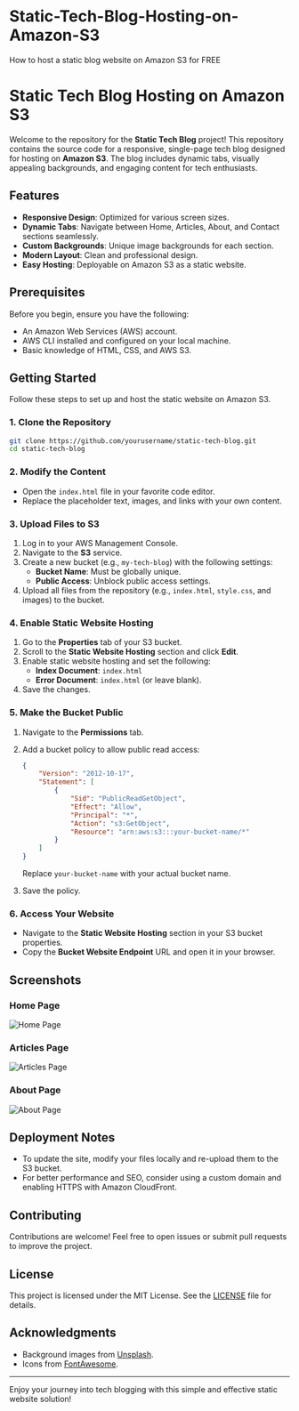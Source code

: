 # Static-Tech-Blog-Hosting-on-Amazon-S3
How to host a static blog website on Amazon S3 for FREE
# Static Tech Blog Hosting on Amazon S3

Welcome to the repository for the **Static Tech Blog** project! This repository contains the source code for a responsive, single-page tech blog designed for hosting on **Amazon S3**. The blog includes dynamic tabs, visually appealing backgrounds, and engaging content for tech enthusiasts.

## Features

- **Responsive Design**: Optimized for various screen sizes.
- **Dynamic Tabs**: Navigate between Home, Articles, About, and Contact sections seamlessly.
- **Custom Backgrounds**: Unique image backgrounds for each section.
- **Modern Layout**: Clean and professional design.
- **Easy Hosting**: Deployable on Amazon S3 as a static website.

## Prerequisites

Before you begin, ensure you have the following:

- An Amazon Web Services (AWS) account.
- AWS CLI installed and configured on your local machine.
- Basic knowledge of HTML, CSS, and AWS S3.

## Getting Started

Follow these steps to set up and host the static website on Amazon S3.

### 1. Clone the Repository

```bash
git clone https://github.com/yourusername/static-tech-blog.git
cd static-tech-blog
```

### 2. Modify the Content

- Open the `index.html` file in your favorite code editor.
- Replace the placeholder text, images, and links with your own content.

### 3. Upload Files to S3

1. Log in to your AWS Management Console.
2. Navigate to the **S3** service.
3. Create a new bucket (e.g., `my-tech-blog`) with the following settings:
   - **Bucket Name**: Must be globally unique.
   - **Public Access**: Unblock public access settings.
4. Upload all files from the repository (e.g., `index.html`, `style.css`, and images) to the bucket.

### 4. Enable Static Website Hosting

1. Go to the **Properties** tab of your S3 bucket.
2. Scroll to the **Static Website Hosting** section and click **Edit**.
3. Enable static website hosting and set the following:
   - **Index Document**: `index.html`
   - **Error Document**: `index.html` (or leave blank).
4. Save the changes.

### 5. Make the Bucket Public

1. Navigate to the **Permissions** tab.
2. Add a bucket policy to allow public read access:

   ```json
   {
       "Version": "2012-10-17",
       "Statement": [
           {
               "Sid": "PublicReadGetObject",
               "Effect": "Allow",
               "Principal": "*",
               "Action": "s3:GetObject",
               "Resource": "arn:aws:s3:::your-bucket-name/*"
           }
       ]
   }
   ```

   Replace `your-bucket-name` with your actual bucket name.

3. Save the policy.

### 6. Access Your Website

- Navigate to the **Static Website Hosting** section in your S3 bucket properties.
- Copy the **Bucket Website Endpoint** URL and open it in your browser.

## Screenshots

### Home Page
![Home Page](https://via.placeholder.com/1200x800?text=Home+Page)

### Articles Page
![Articles Page](https://via.placeholder.com/1200x800?text=Articles+Page)

### About Page
![About Page](https://via.placeholder.com/1200x800?text=About+Page)

## Deployment Notes

- To update the site, modify your files locally and re-upload them to the S3 bucket.
- For better performance and SEO, consider using a custom domain and enabling HTTPS with Amazon CloudFront.

## Contributing

Contributions are welcome! Feel free to open issues or submit pull requests to improve the project.

## License

This project is licensed under the MIT License. See the [LICENSE](LICENSE) file for details.

## Acknowledgments

- Background images from [Unsplash](https://unsplash.com/).
- Icons from [FontAwesome](https://fontawesome.com/).

---

Enjoy your journey into tech blogging with this simple and effective static website solution!

